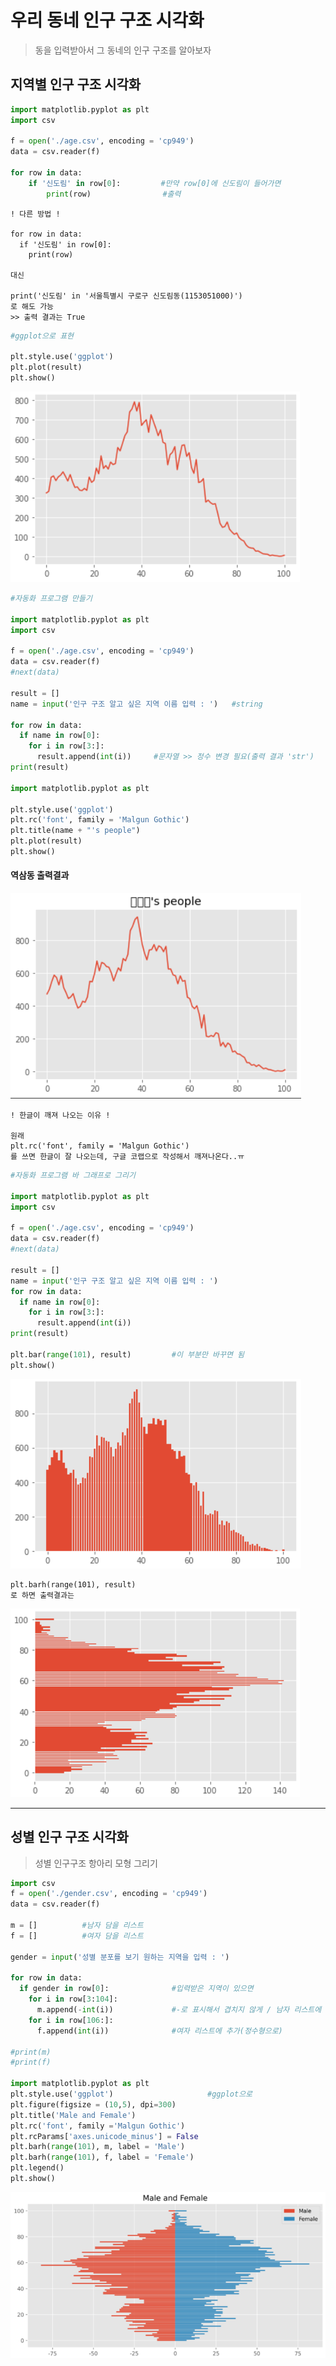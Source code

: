 # 우리 동네 인구 구조  시각화

> 동을 입력받아서 그 동네의 인구 구조를 알아보자



## 지역별 인구 구조 시각화

```python
import matplotlib.pyplot as plt
import csv

f = open('./age.csv', encoding = 'cp949')
data = csv.reader(f)

for row in data:
    if '신도림' in row[0]:			#만약 row[0]에 신도림이 들어가면
        print(row)				  #출력
```

```
! 다른 방법 !

for row in data:
  if '신도림' in row[0]:
    print(row)
    
대신 

print('신도림' in '서울특별시 구로구 신도림동(1153051000)')
로 해도 가능
>> 출력 결과는 True
```



```python
#ggplot으로 표현

plt.style.use('ggplot')
plt.plot(result)
plt.show()
```

![image-20220105230841954](Population_Density.assets/image-20220105230841954.png)



```python
#자동화 프로그램 만들기

import matplotlib.pyplot as plt
import csv

f = open('./age.csv', encoding = 'cp949')
data = csv.reader(f)
#next(data)

result = []
name = input('인구 구조 알고 싶은 지역 이름 입력 : ')   #string

for row in data:
  if name in row[0]:
    for i in row[3:]:
      result.append(int(i))     #문자열 >> 정수 변경 필요(출력 결과 'str')
print(result)

import matplotlib.pyplot as plt

plt.style.use('ggplot')
plt.rc('font', family = 'Malgun Gothic')
plt.title(name + "'s people")
plt.plot(result)
plt.show()
```

#### 역삼동 출력결과

![image-20220105231115254](Population_Density.assets/image-20220105231115254.png)

```
! 한글이 깨져 나오는 이유 !

원래 
plt.rc('font', family = 'Malgun Gothic')
를 쓰면 한글이 잘 나오는데, 구글 코랩으로 작성해서 깨져나온다..ㅠ
```

 

```python
#자동화 프로그램 바 그래프로 그리기

import matplotlib.pyplot as plt
import csv

f = open('./age.csv', encoding = 'cp949')
data = csv.reader(f)
#next(data)

result = []
name = input('인구 구조 알고 싶은 지역 이름 입력 : ')
for row in data:
  if name in row[0]:
    for i in row[3:]:
      result.append(int(i))    
print(result)

plt.bar(range(101), result)			#이 부분만 바꾸면 됨
plt.show()
```

![image-20220105231341892](Population_Density.assets/image-20220105231341892.png)



```
plt.barh(range(101), result)
로 하면 출력결과는
```

![image-20220105231425491](Population_Density.assets/image-20220105231425491.png)

 

---

## 성별 인구 구조 시각화

> 성별 인구구조 항아리 모형 그리기



```python
import csv
f = open('./gender.csv', encoding = 'cp949')
data = csv.reader(f)

m = []			#남자 담을 리스트
f = []			#여자 담을 리스트

gender = input('성별 분포를 보기 원하는 지역을 입력 : ')

for row in data:
  if gender in row[0]:				#입력받은 지역이 있으면
    for i in row[3:104]:			
      m.append(-int(i))				#-로 표시해서 겹치지 않게 / 남자 리스트에 추가(정수)
    for i in row[106:]:
      f.append(int(i))				#여자 리스트에 추가(정수형으로)

#print(m)
#print(f)

import matplotlib.pyplot as plt
plt.style.use('ggplot')						#ggplot으로
plt.figure(figsize = (10,5), dpi=300)
plt.title('Male and Female')
plt.rc('font', family ='Malgun Gothic')
plt.rcParams['axes.unicode_minus'] = False
plt.barh(range(101), m, label = 'Male')
plt.barh(range(101), f, label = 'Female')
plt.legend()
plt.show()
```

![image-20220106222854842](Population_Density.assets/image-20220106222854842.png)